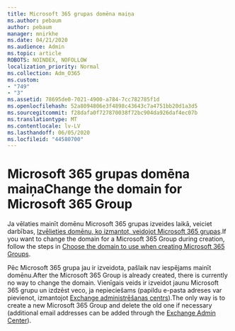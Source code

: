 ```yaml
---
title: Microsoft 365 grupas domēna maiņa
ms.author: pebaum
author: pebaum
manager: mnirkhe
ms.date: 04/21/2020
ms.audience: Admin
ms.topic: article
ROBOTS: NOINDEX, NOFOLLOW
localization_priority: Normal
ms.collection: Adm_O365
ms.custom:
- "749"
- "3"
ms.assetid: 78695de0-7021-4900-a784-7cc782785f1d
ms.openlocfilehash: 52a8094806e3f4898c43643c7a4751bb20d1a3d5
ms.sourcegitcommit: f28dafa0f727870038f72bc904da926daf4ec07b
ms.translationtype: MT
ms.contentlocale: lv-LV
ms.lasthandoff: 06/05/2020
ms.locfileid: "44580700"
---
```

# <a name="change-the-domain-for-microsoft-365-group"></a><span data-ttu-id="93e37-102">Microsoft 365 grupas domēna maiņa</span><span class="sxs-lookup"><span data-stu-id="93e37-102">Change the domain for Microsoft 365 Group</span></span>

<span data-ttu-id="93e37-103">Ja vēlaties mainīt domēnu Microsoft 365 grupas izveides laikā, veiciet darbības, [Izvēlieties domēnu, ko izmantot, veidojot Microsoft 365 grupas](https://docs.microsoft.com/microsoft-365/admin/create-groups/choose-domain-to-create-groups).</span><span class="sxs-lookup"><span data-stu-id="93e37-103">If you want to change the domain for a Microsoft 365 Group during creation, follow the steps in [Choose the domain to use when creating Microsoft 365 Groups](https://docs.microsoft.com/microsoft-365/admin/create-groups/choose-domain-to-create-groups).</span></span>
  
<span data-ttu-id="93e37-104">Pēc Microsoft 365 grupa jau ir izveidota, pašlaik nav iespējams mainīt domēnu.</span><span class="sxs-lookup"><span data-stu-id="93e37-104">After the Microsoft 365 Group is already created, there is currently no way to change the domain.</span></span> <span data-ttu-id="93e37-105">Vienīgais veids ir izveidot jaunu Microsoft 365 grupu un izdzēst veco, ja nepieciešams (papildu e-pasta adreses var pievienot, izmantojot [Exchange administrēšanas centrs](https://outlook.office365.com/ecp.aspx)).</span><span class="sxs-lookup"><span data-stu-id="93e37-105">The only way is to create a new Microsoft 365 Group and delete the old one if necessary (additional email addresses can be added through the [Exchange Admin Center](https://outlook.office365.com/ecp.aspx)).</span></span>